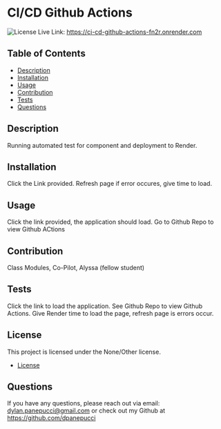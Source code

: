 # CI/CD Github Actions

![License](https://img.shields.io/badge/license-None/Other-blue.svg)
Live Link: https://ci-cd-github-actions-fn2r.onrender.com

## Table of Contents
- [Description](#description)
- [Installation](#installation)
- [Usage](#usage)
- [Contribution](#contribution)
- [Tests](#tests)
- [Questions](#questions)

## Description
Running automated test for component and deployment to Render.

## Installation
Click the Link provided.
Refresh page if error occures, give time to load.

## Usage
Click the link provided, the application should load. Go to Github Repo to view Github ACtions 

## Contribution
Class Modules, Co-Pilot, Alyssa (fellow student)

## Tests
Click the link to load the application. 
See Github Repo to view Github Actions.
Give Render time to load the page, refresh page is errors occur.

## License
This project is licensed under the None/Other license. 
* [License](https://opensource.org/licenses/None/Other)

## Questions
If you have any questions, please reach out via email: dylan.panepucci@gmail.com or check out my Github at https://github.com/dpanepucci